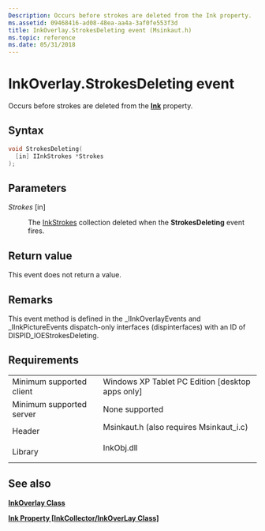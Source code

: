 ```yaml
---
Description: Occurs before strokes are deleted from the Ink property.
ms.assetid: 09468416-ad08-48ea-aa4a-3af0fe553f3d
title: InkOverlay.StrokesDeleting event (Msinkaut.h)
ms.topic: reference
ms.date: 05/31/2018
---
```


# InkOverlay.StrokesDeleting event

Occurs before strokes are deleted from the [**Ink**](/windows/desktop/api/msinkaut/nf-msinkaut-iinkcollector-get_ink) property.

## Syntax


```C++
void StrokesDeleting(
  [in] IInkStrokes *Strokes
);
```



## Parameters

<dl> <dt>

*Strokes* \[in\]
</dt> <dd>

The [InkStrokes](https://msdn.microsoft.com/library/ms703293(v=VS.85).aspx) collection deleted when the **StrokesDeleting** event fires.

</dd> </dl>

## Return value

This event does not return a value.

## Remarks

This event method is defined in the \_IInkOverlayEvents and \_IInkPictureEvents dispatch-only interfaces (dispinterfaces) with an ID of DISPID\_IOEStrokesDeleting.

## Requirements



|                                     |                                                                                                                     |
|-------------------------------------|---------------------------------------------------------------------------------------------------------------------|
| Minimum supported client<br/> | Windows XP Tablet PC Edition \[desktop apps only\]<br/>                                                       |
| Minimum supported server<br/> | None supported<br/>                                                                                           |
| Header<br/>                   | <dl> <dt>Msinkaut.h (also requires Msinkaut\_i.c)</dt> </dl> |
| Library<br/>                  | <dl> <dt>InkObj.dll</dt> </dl>                               |



## See also

<dl> <dt>

[**InkOverlay Class**](inkoverlay-class.md)
</dt> <dt>

[**Ink Property \[InkCollector/InkOverLay Class\]**](/windows/desktop/api/msinkaut/nf-msinkaut-iinkcollector-get_ink)
</dt> </dl>

 

 




